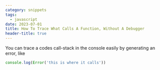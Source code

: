 ```yaml
---
category: snippets
tags:
  - javascript
date: 2023-07-01
title: How To Trace What Calls A Function, Without A Debugger
header-title: true
---
```


You can trace a codes call-stack in the console easily by generating an error, like

```javascript
console.log(Error('this is where it calls'))
```
